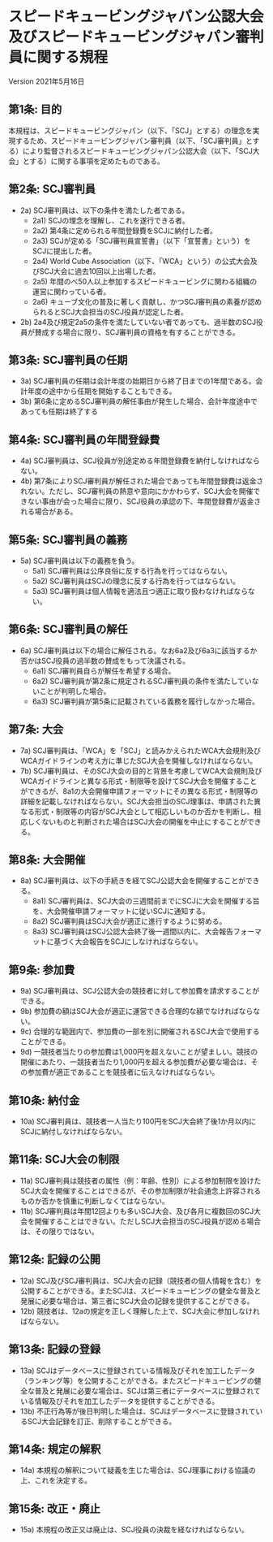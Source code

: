 # <scj-title>スピードキュービングジャパン公認大会及びスピードキュービングジャパン審判員に関する規程

<version> Version 2021年5月16日

## <article-1> 第1条: 目的

本規程は、スピードキュービングジャパン（以下、「SCJ」とする）の理念を実現するため、スピードキュービングジャパン審判員（以下、「SCJ審判員」とする）により監督されるスピードキュービングジャパン公認大会（以下、「SCJ大会」とする）に関する事項を定めたものである。

## <article-2> 第2条: SCJ審判員

- 2a) SCJ審判員は、以下の条件を満たした者である。
    - 2a1) SCJの理念を理解し、これを遂行できる者。
    - 2a2) 第4条に定められる年間登録費をSCJに納付した者。
    - 2a3) SCJが定める「SCJ審判員宣誓書」（以下「宣誓書」という）をSCJに提出した者。
    - 2a4) World Cube Association（以下、「WCA」という）の公式大会及びSCJ大会に過去10回以上出場した者。
    - 2a5) 年間のべ50人以上参加するスピードキュービングに関わる組織の運営に関わっている者。
    - 2a6) キューブ文化の普及に著しく貢献し、かつSCJ審判員の素養が認められるとSCJ大会担当のSCJ役員が認定した者。
- 2b) 2a4及び規定2a5の条件を満たしていない者であっても、過半数のSCJ役員が賛成する場合に限り、SCJ審判員の資格を有することができる。

## <article-3> 第3条: SCJ審判員の任期

- 3a) SCJ審判員の任期は会計年度の始期日から終了日までの1年間である。会計年度の途中から任期を開始することもできる。
- 3b) 第6条に定めるSCJ審判員の解任事由が発生した場合、会計年度途中であっても任期は終了する

## <article-4> 第4条: SCJ審判員の年間登録費

- 4a) SCJ審判員は、SCJ役員が別途定める年間登録費を納付しなければならない。
- 4b) 第7条によりSCJ審判員が解任された場合であっても年間登録費は返金されない。ただし、SCJ審判員の熱意や意向にかかわらず、SCJ大会を開催できない事由が会った場合に限り、SCJ役員の承認の下、年間登録費が返金される場合がある。

## <article-5> 第5条: SCJ審判員の義務

- 5a) SCJ審判員は以下の義務を負う。
    - 5a1) SCJ審判員は公序良俗に反する行為を行ってはならない。
    - 5a2) SCJ審判員はSCJの理念に反する行為を行ってはならない。
    - 5a3) SCJ審判員は個人情報を適法且つ適正に取り扱わなければならない。

## <article-6> 第6条: SCJ審判員の解任

- 6a) SCJ審判員は以下の場合に解任される。なお6a2及び6a3に該当するか否かはSCJ役員の過半数の賛成をもって決議される。
    - 6a1) SCJ審判員自らが解任を希望する場合。
    - 6a2) SCJ審判員が第2条に規定されるSCJ審判員の条件を満たしていないことが判明した場合。
    - 6a3) SCJ審判員が第5条に記載されている義務を履行しなかった場合。

## <article-7> 第7条: 大会

- 7a) SCJ審判員は、「WCA」を「SCJ」と読みかえられたWCA大会規則及びWCAガイドラインの考え方に準じたSCJ大会を開催しなければならない。
- 7b) SCJ審判員は、そのSCJ大会の目的と背景を考慮してWCA大会規則及びWCAガイドラインと異なる形式・制限等を設けてSCJ大会を開催することができるが、8a1の大会開催申請フォーマットにその異なる形式・制限等の詳細を記載しなければならない。SCJ大会担当のSCJ理事は、申請された異なる形式・制限等の内容がSCJ大会として相応しいものか否かを判断し、相応しくないものと判断された場合はSCJ大会の開催を中止にすることができる。

## <article-8> 第8条: 大会開催

- 8a) SCJ審判員は、以下の手続きを経てSCJ公認大会を開催することができる。
    - 8a1) SCJ審判員は、SCJ大会の三週間前までにSCJに大会を開催する旨を、大会開催申請フォーマットに従いSCJに通知する。
    - 8a2) SCJ審判員はSCJ大会が適正に進行するように努める。
    - 8a3) SCJ審判員はSCJ公認大会終了後一週間以内に、大会報告フォーマットに基づく大会報告をSCJにしなければならない。

## <article-9> 第9条: 参加費

- 9a) SCJ審判員は、SCJ公認大会の競技者に対して参加費を請求することができる。
- 9b) 参加費の額はSCJ大会が適正に運営できる合理的な額でなければならない。
- 9c) 合理的な範囲内で、参加費の一部を別に開催されるSCJ大会で使用することができる。
- 9d) 一競技者当たりの参加費は1,000円を超えないことが望ましい。競技の開催にあたり、一競技者当たり1,000円を超える参加費が必要な場合は、その参加費が適正であることを競技者に伝えなければならない。

## <article-10> 第10条: 納付金

- 10a) SCJ審判員は、競技者一人当たり100円をSCJ大会終了後1か月以内にSCJに納付しなければならない。

## <article-11> 第11条: SCJ大会の制限

- 11a) SCJ審判員は競技者の属性（例：年齢、性別）による参加制限を設けたSCJ大会を開催することはできるが、その参加制限が社会通念上許容されるものか否かを慎重に判断しなくてはならない。
- 11b) SCJ審判員は年間12回よりも多いSCJ大会、及び各月に複数回のSCJ大会を開催することはできない。ただしSCJ大会担当のSCJ役員が認める場合は、その限りではない。

## <article-12> 第12条: 記録の公開

- 12a) SCJ及びSCJ審判員は、SCJ大会の記録（競技者の個人情報を含む）を公開することができる。またSCJは、スピードキュービングの健全な普及と発展に必要な場合は、第三者にSCJ大会の記録を提供することができる。
- 12b) 競技者は、12aの規定を正しく理解した上で、SCJ大会に参加しなければならない。

## <article-13> 第13条: 記録の登録

- 13a) SCJはデータベースに登録されている情報及びそれを加工したデータ（ランキング等）を公開することができる。またスピードキュービングの健全な普及と発展に必要な場合は、SCJは第三者にデータベースに登録されている情報及びそれを加工したデータを提供することができる。
- 13b) 不正行為等が後日判明した場合は、SCJはデータベースに登録されているSCJ大会記録を訂正、削除することができる。

## <article-14> 第14条: 規定の解釈

- 14a) 本規程の解釈について疑義を生じた場合は、SCJ理事における協議の上、これを決定する。

## <article-15> 第15条: 改正・廃止

- 15a) 本規程の改正又は廃止は、SCJ役員の決裁を経なければならない。